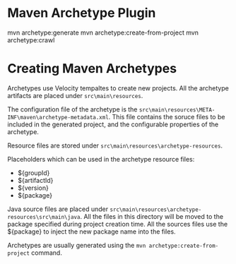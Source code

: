Maven Archetype Plugin
======================

   mvn archetype:generate
   mvn archetype:create-from-project
   mvn archetype:crawl

Creating Maven Archetypes
=========================

Archetypes use Velocity tempaltes to create new projects. All the archetype
artifacts are placed under `src\main\resources`.

The configuration file of the archetype is the
`src\main\resources\META-INF\maven\archetype-metadata.xml`. This file contains
the soruce files to be included in the generated project, and the configurable
properties of the archetype.

Resource files are stored under `src\main\resources\archetype-resources`.

Placeholders which can be used in the archetype resource files:
* ${groupId}
* ${artifactId}
* ${version}
* ${package}

Java source files are placed under
`src\main\resources\archetype-resources\src\main\java`. All the files
in this directory will be moved to the package specified during
project creation time. All the sources files use the ${package} to
inject the new package name into the files.

Archetypes are usually generated using the `mvn
archetype:create-from-project` command.
